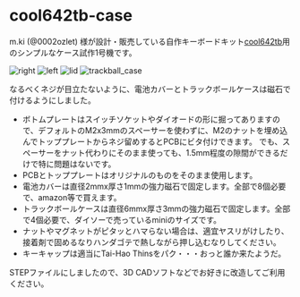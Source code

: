 # cool642tb-case
m.ki (@0002ozlet) 様が設計・販売している自作キーボードキット[cool642tb](https://booth.pm/ja/items/6740910 "BOOTH")用のシンプルなケース試作1号機です。

![right](https://github.com/user-attachments/assets/1d288435-dfc4-430b-96cd-15774a342f21)
![left](https://github.com/user-attachments/assets/48f91f7c-156d-4cbd-971a-ba2cec0c9c7b)
![lid](https://github.com/user-attachments/assets/e1f14ec3-b685-436a-9b03-08428fae77ab)
![trackball_case](https://github.com/user-attachments/assets/2676a2a7-8559-42b5-9382-50a96d38dd70)

なるべくネジが目立たないように、電池カバーとトラックボールケースは磁石で付けるようにしました。

- ボトムプレートはスイッチソケットやダイオードの形に掘ってありますので、デフォルトのM2x3mmのスペーサーを使わずに、M2のナットを埋め込んでトッププレートからネジ留めするとPCBにビタ付けできます。
  でも、スペーサーをナット代わりにそのまま使っても、1.5mm程度の隙間ができるだけで特に問題はないです。
- PCBとトッププレートはオリジナルのものをそのまま使用します。
- 電池カバーは直径2mmx厚さ1mmの強力磁石で固定します。全部で8個必要で、amazon等で買えます。
- トラックボールケースは直径6mmx厚さ3mmの強力磁石で固定します。全部で4個必要で、ダイソーで売っているminiのサイズです。
- ナットやマグネットがピタッとハマらない場合は、適宜ヤスリがけしたり、接着剤で固めるなりハンダゴテで熱しながら押し込むなりしてください。
- キーキャップは適当にTai-Hao Thinsをパク・・・おっと誰か来たようだ。

STEPファイルにしましたので、3D CADソフトなどでお好きに改造してご利用ください。
